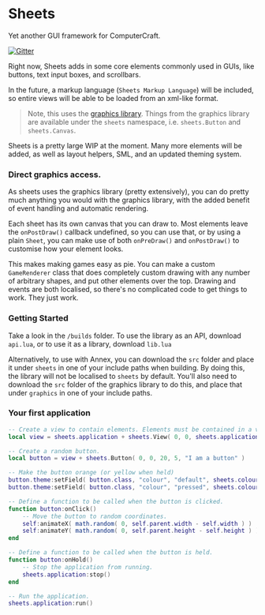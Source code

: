 
# Sheets
Yet another GUI framework for ComputerCraft.

[![Gitter](https://badges.gitter.im/Join%20Chat.svg)](https://gitter.im/Exerro/Sheets?utm_source=badge&utm_medium=badge&utm_campaign=pr-badge)

Right now, Sheets adds in some core elements commonly used in GUIs, like buttons, text input boxes, and scrollbars.

In the future, a markup language (`Sheets Markup Language`) will be included, so entire views will be able to be loaded from an xml-like format.

> Note, this uses the [graphics library](https://github.com/Exerro/CC-Graphics-Library).
> Things from the graphics library are available under the `sheets` namespace, i.e. `sheets.Button` and `sheets.Canvas`.

Sheets is a pretty large WIP at the moment. Many more elements will be added, as well as layout helpers, SML, and an updated theming system.

### Direct graphics access.

As sheets uses the graphics library (pretty extensively), you can do pretty much anything you would with the graphics library, with the added benefit of event handling and automatic rendering.

Each sheet has its own canvas that you can draw to. Most elements leave the `onPostDraw()` callback undefined, so you can use that, or by using a plain `Sheet`, you can make use of both `onPreDraw()` and `onPostDraw()` to customise how your element looks.

This makes making games easy as pie. You can make a custom `GameRenderer` class that does completely custom drawing with any number of arbitrary shapes, and put other elements over the top. Drawing and events are both localised, so there's no complicated code to get things to work. They just work.

### Getting Started

Take a look in the `/builds` folder. To use the library as an API, download `api.lua`, or to use it as a library, download `lib.lua`

Alternatively, to use with Annex, you can download the `src` folder and place it under `sheets` in one of your include paths when building. By doing this, the library will not be localised to `sheets` by default. You'll also need to download the `src` folder of the graphics library to do this, and place that under `graphics` in one of your include paths.

### Your first application

```lua
-- Create a view to contain elements. Elements must be contained in a view.
local view = sheets.application + sheets.View( 0, 0, sheets.application.width, sheets.application.height )

-- Create a random button.
local button = view + sheets.Button( 0, 0, 20, 5, "I am a button" )

-- Make the button orange (or yellow when held)
button.theme:setField( button.class, "colour", "default", sheets.colour.orange )
button.theme:setField( button.class, "colour", "pressed", sheets.colour.yellow )

-- Define a function to be called when the button is clicked.
function button:onClick()
	-- Move the button to random coordinates.
	self:animateX( math.random( 0, self.parent.width - self.width ) )
	self:animateY( math.random( 0, self.parent.height - self.height ) )
end

-- Define a function to be called when the button is held.
function button:onHold()
	-- Stop the application from running.
	sheets.application:stop()
end

-- Run the application.
sheets.application:run()
```
